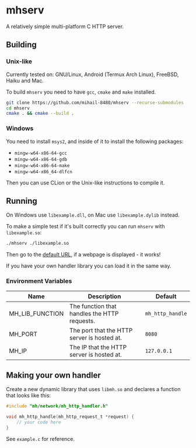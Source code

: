 # mhserv
A relatively simple multi-platform C HTTP server. 

## Building

### Unix-like
Currently tested on: GNU/Linux, Android (Termux Arch Linux), FreeBSD, Haiku and Mac.

To build `mhserv` you need to have `gcc`, `cmake` and `make` installed.

```sh
git clone https://github.com/mihail-8480/mhserv --recurse-submodules
cd mhserv
cmake . && cmake --build .
```

### Windows

You need to install `msys2`, and inside of it to install the following packages:

* `mingw-w64-x86-64-gcc`
* `mingw-w64-x86-64-gdb`
* `mingw-w64-x86-64-make`
* `mingw-w64-x86_64-dlfcn`

Then you can use CLion or the Unix-like instructions to compile it.

## Running
On Windows use `libexample.dll`, on Mac use `libexample.dylib` instead.

To make a simple test if it's built correctly you can run `mhserv` with `libexample.so`:

```sh
./mhserv ./libexample.so
```

Then go to the [default URL](http://localhost:8080/), if a webpage is displayed - it works!

If you have your own handler library you can load it in the same way.

### Environment Variables

| Name | Description | Default |
|------| ----------- | ------- |
| MH_LIB_FUNCTION | The function that handles the HTTP requests. | `mh_http_handle` |
| MH_PORT | The port that the HTTP server is hosted at. | `8080` |
| MH_IP | The IP that the HTTP server is hosted at. | `127.0.0.1` |

## Making your own handler

Create a new dynamic library that uses `libmh.so` and declares a function that looks like this:

```c
#include "mh/network/mh_http_handler.h"

void mh_http_handle(mh_http_request_t *request) {
    // your code here
}

```

See `example.c` for reference.
